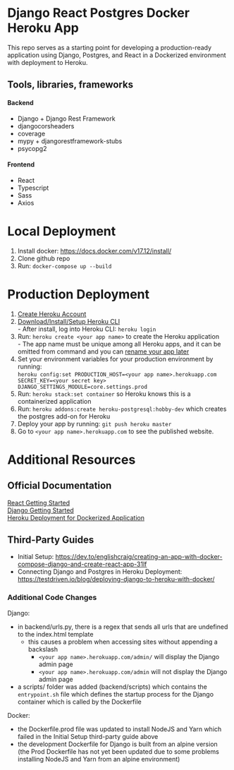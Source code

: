 # Django React Postgres Docker Heroku App
This repo serves as a starting point for developing a 
production-ready application using Django, Postgres, 
and React in a Dockerized environment with deployment to Heroku. 

## Tools, libraries, frameworks
#### Backend
- Django + Django Rest Framework
- djangocorsheaders
- coverage
- mypy + djangorestframework-stubs
- psycopg2

#### Frontend
- React
- Typescript
- Sass
- Axios


# Local Deployment  
  1) Install docker: https://docs.docker.com/v17.12/install/  
  2) Clone github repo  
  3) Run: `docker-compose up --build`  

# Production Deployment  
   1) [Create Heroku Account](https://signup.heroku.com/dc)  
   2) [Download/Install/Setup Heroku CLI](https://devcenter.heroku.com/articles/heroku-cli#download-and-install)  
    - After install, log into Heroku CLI: `heroku login`  
   3) Run: `heroku create <your app name>` to create the Heroku application  
    - The app name must be unique among all Heroku apps, and it can be omitted from command and you can [rename your app later](https://devcenter.heroku.com/articles/renaming-apps)  
   4) Set your environment variables for your production environment by running:  
    ```heroku config:set PRODUCTION_HOST=<your app name>.herokuapp.com SECRET_KEY=<your secret key> DJANGO_SETTINGS_MODULE=core.settings.prod```
   5) Run: `heroku stack:set container` so Heroku knows this is a containerized application  
   6) Run: `heroku addons:create heroku-postgresql:hobby-dev` which creates the postgres add-on for Heroku 
   7) Deploy your app by running: `git push heroku master`  
   8) Go to `<your app name>.herokuapp.com` to see the published website.  

# Additional Resources  
## Official Documentation  
[React Getting Started](https://reactjs.org/docs/getting-started.html)  
[Django Getting Started](https://docs.djangoproject.com/en/2.2/intro/)  
[Heroku Deployment for Dockerized Application](https://devcenter.heroku.com/articles/build-docker-images-heroku-yml)  

## Third-Party Guides  
- Initial Setup: https://dev.to/englishcraig/creating-an-app-with-docker-compose-django-and-create-react-app-31lf  
- Connecting Django and Postgres in Heroku Deployment: https://testdriven.io/blog/deploying-django-to-heroku-with-docker/  

### Additional Code Changes  
  Django:  
  - in backend/urls.py, there is a regex that sends all urls that are undefined to the index.html template  
    - this causes a problem when accessing sites without appending a backslash  
      - `<your app name>.herokuapp.com/admin/` will display the Django admin page  
      - `<your app name>.herokuapp.com/admin` will not display the Django admin page  
  - a scripts/ folder was added (backend/scripts) which contains the `entrypoint.sh` file which 
  defines the startup process for the Django container which is called by the Dockerfile  

  Docker:  
  - the Dockerfile.prod file was updated to install NodeJS and Yarn which failed in the Initial Setup third-party guide above  
  - the development Dockerfile for Django is built from an alpine version (the Prod Dockerfile has not yet been updated due to some problems installing NodeJS and Yarn from an alpine environment)  
